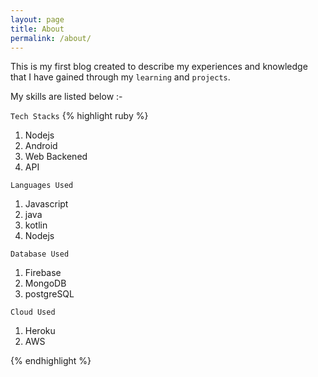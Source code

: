 ```yaml
---
layout: page
title: About
permalink: /about/
---
```


<!-- This is the base Jekyll theme. You can find out more info about customizing your Jekyll theme, as well as basic Jekyll usage documentation at [jekyllrb.com](https://jekyllrb.com/)

You can find the source code for Minima at GitHub:
[jekyll][jekyll-organization] /
[minima](https://github.com/jekyll/minima)

You can find the source code for Jekyll at GitHub:
[jekyll][jekyll-organization] /
[jekyll](https://github.com/jekyll/jekyll)


[jekyll-organization]: https://github.com/jekyll -->

This is my first blog created to describe my experiences and knowledge that I have gained through my `learning` and `projects`.

My skills are listed below :-

`Tech Stacks`
{% highlight ruby %}
1. Nodejs
2. Android
3. Web Backened
5. API

`Languages Used`
1. Javascript
2. java
3. kotlin
4. Nodejs

`Database Used`
1. Firebase
2. MongoDB
3. postgreSQL

`Cloud Used`
1. Heroku
2. AWS

{% endhighlight %}




